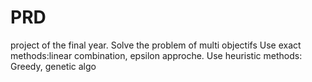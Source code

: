 # PRD
project of the final year.
Solve the problem of multi objectifs
Use exact methods:linear combination, epsilon approche.
Use heuristic methods: Greedy, genetic algo
